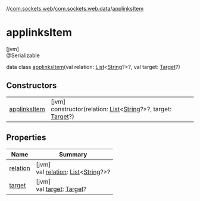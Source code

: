 //[com.sockets.web](../../../index.md)/[com.sockets.web.data](../index.md)/[applinksItem](index.md)

# applinksItem

[jvm]\
@Serializable

data class [applinksItem](index.md)(val relation: [List](https://kotlinlang.org/api/latest/jvm/stdlib/kotlin.collections/-list/index.html)&lt;[String](https://kotlinlang.org/api/latest/jvm/stdlib/kotlin/-string/index.html)?&gt;?, val target: [Target](../-target/index.md)?)

## Constructors

| | |
|---|---|
| [applinksItem](applinks-item.md) | [jvm]<br>constructor(relation: [List](https://kotlinlang.org/api/latest/jvm/stdlib/kotlin.collections/-list/index.html)&lt;[String](https://kotlinlang.org/api/latest/jvm/stdlib/kotlin/-string/index.html)?&gt;?, target: [Target](../-target/index.md)?) |

## Properties

| Name | Summary |
|---|---|
| [relation](relation.md) | [jvm]<br>val [relation](relation.md): [List](https://kotlinlang.org/api/latest/jvm/stdlib/kotlin.collections/-list/index.html)&lt;[String](https://kotlinlang.org/api/latest/jvm/stdlib/kotlin/-string/index.html)?&gt;? |
| [target](target.md) | [jvm]<br>val [target](target.md): [Target](../-target/index.md)? |
